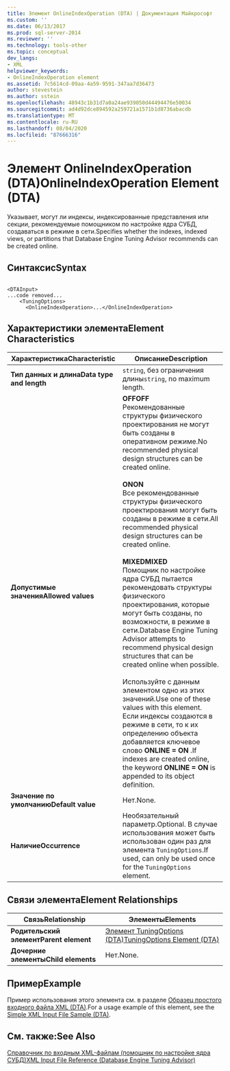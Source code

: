```yaml
---
title: Элемент OnlineIndexOperation (DTA) | Документация Майкрософт
ms.custom: ''
ms.date: 06/13/2017
ms.prod: sql-server-2014
ms.reviewer: ''
ms.technology: tools-other
ms.topic: conceptual
dev_langs:
- XML
helpviewer_keywords:
- OnlineIndexOperation element
ms.assetid: 7c5614cd-09aa-4a59-9591-347aa7d36473
author: stevestein
ms.author: sstein
ms.openlocfilehash: 48943c1b31d7a0a24ae939050d44494476e50034
ms.sourcegitcommit: ad4d92dce894592a259721a1571b1d8736abacdb
ms.translationtype: MT
ms.contentlocale: ru-RU
ms.lasthandoff: 08/04/2020
ms.locfileid: "87666316"
---
```

# <a name="onlineindexoperation-element-dta"></a><span data-ttu-id="3f078-102">Элемент OnlineIndexOperation (DTA)</span><span class="sxs-lookup"><span data-stu-id="3f078-102">OnlineIndexOperation Element (DTA)</span></span>
  <span data-ttu-id="3f078-103">Указывает, могут ли индексы, индексированные представления или секции, рекомендуемые помощником по настройке ядра СУБД, создаваться в режиме в сети.</span><span class="sxs-lookup"><span data-stu-id="3f078-103">Specifies whether the indexes, indexed views, or partitions that Database Engine Tuning Advisor recommends can be created online.</span></span>  
  
## <a name="syntax"></a><span data-ttu-id="3f078-104">Синтаксис</span><span class="sxs-lookup"><span data-stu-id="3f078-104">Syntax</span></span>  
  
```  
  
<DTAInput>  
...code removed...  
    <TuningOptions>  
      <OnlineIndexOperation>...</OnlineIndexOperation>  
```  
  
## <a name="element-characteristics"></a><span data-ttu-id="3f078-105">Характеристики элемента</span><span class="sxs-lookup"><span data-stu-id="3f078-105">Element Characteristics</span></span>  
  
|<span data-ttu-id="3f078-106">Характеристика</span><span class="sxs-lookup"><span data-stu-id="3f078-106">Characteristic</span></span>|<span data-ttu-id="3f078-107">Описание</span><span class="sxs-lookup"><span data-stu-id="3f078-107">Description</span></span>|  
|--------------------|-----------------|  
|<span data-ttu-id="3f078-108">**Тип данных и длина**</span><span class="sxs-lookup"><span data-stu-id="3f078-108">**Data type and length**</span></span>|<span data-ttu-id="3f078-109">`string`, без ограничения длины</span><span class="sxs-lookup"><span data-stu-id="3f078-109">`string`, no maximum length.</span></span>|  
|<span data-ttu-id="3f078-110">**Допустимые значения**</span><span class="sxs-lookup"><span data-stu-id="3f078-110">**Allowed values**</span></span>|<span data-ttu-id="3f078-111">**OFF**</span><span class="sxs-lookup"><span data-stu-id="3f078-111">**OFF**</span></span><br /> <span data-ttu-id="3f078-112">Рекомендованные структуры физического проектирования не могут быть созданы в оперативном режиме.</span><span class="sxs-lookup"><span data-stu-id="3f078-112">No recommended physical design structures can be created online.</span></span><br /><br /> <span data-ttu-id="3f078-113">**ON**</span><span class="sxs-lookup"><span data-stu-id="3f078-113">**ON**</span></span><br /> <span data-ttu-id="3f078-114">Все рекомендованные структуры физического проектирования могут быть созданы в режиме в сети.</span><span class="sxs-lookup"><span data-stu-id="3f078-114">All recommended physical design structures can be created online.</span></span><br /><br /> <span data-ttu-id="3f078-115">**MIXED**</span><span class="sxs-lookup"><span data-stu-id="3f078-115">**MIXED**</span></span><br /> <span data-ttu-id="3f078-116">Помощник по настройке ядра СУБД пытается рекомендовать структуры физического проектирования, которые могут быть созданы, по возможности, в режиме в сети.</span><span class="sxs-lookup"><span data-stu-id="3f078-116">Database Engine Tuning Advisor attempts to recommend physical design structures that can be created online when possible.</span></span><br /><br /> <span data-ttu-id="3f078-117">Используйте с данным элементом одно из этих значений.</span><span class="sxs-lookup"><span data-stu-id="3f078-117">Use one of these values with this element.</span></span> <span data-ttu-id="3f078-118">Если индексы создаются в режиме в сети, то к их определению объекта добавляется ключевое слово **ONLINE = ON** .</span><span class="sxs-lookup"><span data-stu-id="3f078-118">If indexes are created online, the keyword **ONLINE = ON** is appended to its object definition.</span></span>|  
|<span data-ttu-id="3f078-119">**Значение по умолчанию**</span><span class="sxs-lookup"><span data-stu-id="3f078-119">**Default value**</span></span>|<span data-ttu-id="3f078-120">Нет.</span><span class="sxs-lookup"><span data-stu-id="3f078-120">None.</span></span>|  
|<span data-ttu-id="3f078-121">**Наличие**</span><span class="sxs-lookup"><span data-stu-id="3f078-121">**Occurrence**</span></span>|<span data-ttu-id="3f078-122">Необязательный параметр.</span><span class="sxs-lookup"><span data-stu-id="3f078-122">Optional.</span></span> <span data-ttu-id="3f078-123">В случае использования может быть использован один раз для элемента `TuningOptions`.</span><span class="sxs-lookup"><span data-stu-id="3f078-123">If used, can only be used once for the `TuningOptions` element.</span></span>|  
  
## <a name="element-relationships"></a><span data-ttu-id="3f078-124">Связи элемента</span><span class="sxs-lookup"><span data-stu-id="3f078-124">Element Relationships</span></span>  
  
|<span data-ttu-id="3f078-125">Связь</span><span class="sxs-lookup"><span data-stu-id="3f078-125">Relationship</span></span>|<span data-ttu-id="3f078-126">Элементы</span><span class="sxs-lookup"><span data-stu-id="3f078-126">Elements</span></span>|  
|------------------|--------------|  
|<span data-ttu-id="3f078-127">**Родительский элемент**</span><span class="sxs-lookup"><span data-stu-id="3f078-127">**Parent element**</span></span>|[<span data-ttu-id="3f078-128">Элемент TuningOptions (DTA)</span><span class="sxs-lookup"><span data-stu-id="3f078-128">TuningOptions Element &#40;DTA&#41;</span></span>](tuningoptions-element-dta.md)|  
|<span data-ttu-id="3f078-129">**Дочерние элементы**</span><span class="sxs-lookup"><span data-stu-id="3f078-129">**Child elements**</span></span>|<span data-ttu-id="3f078-130">Нет.</span><span class="sxs-lookup"><span data-stu-id="3f078-130">None.</span></span>|  
  
## <a name="example"></a><span data-ttu-id="3f078-131">Пример</span><span class="sxs-lookup"><span data-stu-id="3f078-131">Example</span></span>  
 <span data-ttu-id="3f078-132">Пример использования этого элемента см. в разделе [Образец простого входного файла XML (DTA)](simple-xml-input-file-sample-dta.md).</span><span class="sxs-lookup"><span data-stu-id="3f078-132">For a usage example of this element, see the [Simple XML Input File Sample &#40;DTA&#41;](simple-xml-input-file-sample-dta.md).</span></span>  
  
## <a name="see-also"></a><span data-ttu-id="3f078-133">См. также:</span><span class="sxs-lookup"><span data-stu-id="3f078-133">See Also</span></span>  
 [<span data-ttu-id="3f078-134">Справочник по входным XML-файлам (помощник по настройке ядра СУБД)</span><span class="sxs-lookup"><span data-stu-id="3f078-134">XML Input File Reference &#40;Database Engine Tuning Advisor&#41;</span></span>](xml-input-file-reference-database-engine-tuning-advisor.md)  
  
  
